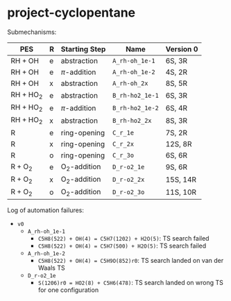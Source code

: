# project-cyclopentane

Submechanisms:

| PES                       | R | Starting Step         | Name            | Version 0 |
|---------------------------|---|-----------------------|-----------------|-----------|
| $\text{RH} + \text{OH}$   | e | abstraction           | `A_rh-oh_1e-1`  | 6S, 3R    |
| $\text{RH} + \text{OH}$   | e | $\pi$-addition        | `A_rh-oh_1e-2`  | 4S, 2R    |
| $\text{RH} + \text{OH}$   | x | abstraction           | `A_rh-oh_2x`    | 8S, 5R    |
| $\text{RH} + \text{HO}_2$ | e | abstraction           | `B_rh-ho2_1e-1` | 6S, 3R    |
| $\text{RH} + \text{HO}_2$ | e | $\pi$-addition        | `B_rh-ho2_1e-2` | 6S, 4R    |
| $\text{RH} + \text{HO}_2$ | x | abstraction           | `B_rh-ho2_2x`   | 8S, 3R    |
| $\text{R}$                | e | ring-opening          | `C_r_1e`        | 7S, 2R    |
| $\text{R}$                | x | ring-opening          | `C_r_2x`        | 12S, 8R   |
| $\text{R}$                | o | ring-opening          | `C_r_3o`        | 6S, 6R    |
| $\text{R} + \text{O}_2$   | e | $\text{O}_2$-addition | `D_r-o2_1e`     | 9S, 6R    |
| $\text{R} + \text{O}_2$   | x | $\text{O}_2$-addition | `D_r-o2_2x`     | 15S, 14R  |
| $\text{R} + \text{O}_2$   | o | $\text{O}_2$-addition | `D_r-o2_3o`     | 11S, 10R  |

Log of automation failures:

- `v0`
  - `A_rh-oh_1e-1`
    - `C5H8(522) + OH(4) = C5H7(1202) + H2O(5)`: TS search failed
    - `C5H8(522) + OH(4) = C5H7(500) + H2O(5)`: TS search failed
  - `A_rh-oh_1e-2`
    - `C5H8(522) + OH(4) = C5H9O(852)r0`: TS search landed on van der Waals TS
  - `D_r-o2_1e`
    - `S(1206)r0 = HO2(8) + C5H6(478)`: TS search landed on wrong TS for one configuration

